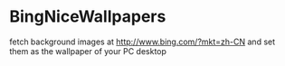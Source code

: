 # BingNiceWallpapers
fetch background images at http://www.bing.com/?mkt=zh-CN and set them as the wallpaper of your PC desktop
